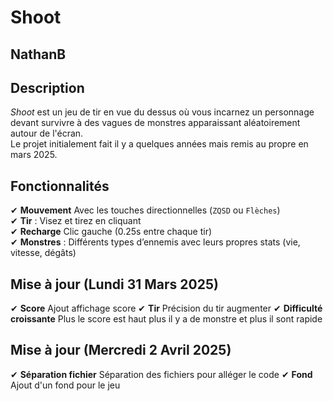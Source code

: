 # Shoot
## NathanB

## Description  
*Shoot* est un jeu de tir en vue du dessus où vous incarnez un personnage devant survivre à des vagues de monstres apparaissant aléatoirement autour de l'écran.  
Le projet initialement fait il y a quelques années mais remis au propre en mars 2025.

## Fonctionnalités  
✔ **Mouvement** Avec les touches directionnelles (`ZQSD` ou `Flèches`)  
✔ **Tir** : Visez et tirez en cliquant  
✔ **Recharge** Clic gauche (0.25s entre chaque tir)  
✔ **Monstres** : Différents types d’ennemis avec leurs propres stats (vie, vitesse, dégâts)

## Mise à jour (Lundi 31 Mars 2025)
✔ **Score** Ajout affichage score
✔ **Tir** Précision du tir augmenter
✔ **Difficulté croissante** Plus le score est haut plus il y a de monstre et plus il sont rapide

## Mise à jour (Mercredi 2 Avril 2025)
✔ **Séparation fichier** Séparation des fichiers pour alléger le code
✔ **Fond** Ajout d'un fond pour le jeu
